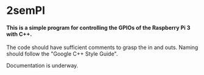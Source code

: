# 2semPI

 #### This is a simple program for controlling the GPIOs of the Raspberry Pi 3 with C++.
 
 The code should have sufficient comments to grasp the in and outs.
 Naming should follow the "Google C++ Style Guide".
 
 Documentation is underway.
